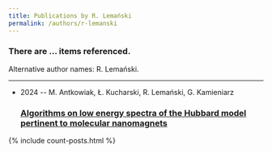 ```yaml
---
title: Publications by R. Lemański
permalink: /authors/r-lemanski
---
```


<h3 id="number-posts">There are ... items referenced.</h3>
<p id='info-authors'>Alternative author names: R. Lemański.</p>
<hr />
<ul class="post-list">
<li><span class='post-meta'>2024 -- M. Antkowiak, Ł. Kucharski, R. Lemański, G. Kamieniarz</span><h3><a class='post-link' href="{{ site.baseurl }}/algorithms-on-low-energy-spectra-of-the-hubbard-model-pertinent-to-molecular-nanomagnets">Algorithms on low energy spectra of the Hubbard model pertinent to molecular nanomagnets</a></h3></li>

</ul>
{% include count-posts.html %}
